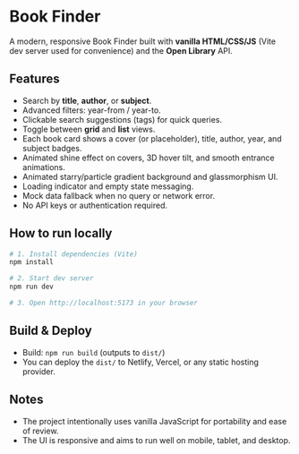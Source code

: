 # Book Finder

A modern, responsive Book Finder built with **vanilla HTML/CSS/JS** (Vite dev server used for convenience) and the **Open Library** API.

## Features
- Search by **title**, **author**, or **subject**.
- Advanced filters: year-from / year-to.
- Clickable search suggestions (tags) for quick queries.
- Toggle between **grid** and **list** views.
- Each book card shows a cover (or placeholder), title, author, year, and subject badges.
- Animated shine effect on covers, 3D hover tilt, and smooth entrance animations.
- Animated starry/particle gradient background and glassmorphism UI.
- Loading indicator and empty state messaging.
- Mock data fallback when no query or network error.
- No API keys or authentication required.

## How to run locally
```bash
# 1. Install dependencies (Vite)
npm install

# 2. Start dev server
npm run dev

# 3. Open http://localhost:5173 in your browser
```

## Build & Deploy
- Build: `npm run build` (outputs to `dist/`)
- You can deploy the `dist/` to Netlify, Vercel, or any static hosting provider.

## Notes
- The project intentionally uses vanilla JavaScript for portability and ease of review.
- The UI is responsive and aims to run well on mobile, tablet, and desktop.
